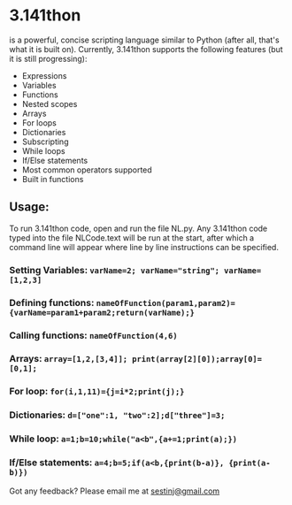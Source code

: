 # 3.141thon
is a powerful, concise scripting language similar to Python (after all, that's what it is built on). Currently, 3.141thon supports the following features (but it is still progressing):

- Expressions
- Variables
- Functions
- Nested scopes
- Arrays
- For loops
- Dictionaries
- Subscripting
- While loops
- If/Else statements
- Most common operators supported
- Built in functions


## Usage:
To run 3.141thon code, open and run the file NL.py. Any 3.141thon code typed into the file NLCode.text will be run at the start, after which a command line will appear where line by line instructions can be specified.

### Setting Variables: ```varName=2; varName="string"; varName=[1,2,3]```
### Defining functions: ```nameOfFunction(param1,param2)={varName=param1+param2;return(varName);}```
### Calling functions: `nameOfFunction(4,6)`
### Arrays: `array=[1,2,[3,4]]; print(array[2][0]);array[0]=[0,1];`
### For loop: `for(i,1,11)={j=i*2;print(j);}`
### Dictionaries: `d=["one":1, "two":2];d["three"]=3;`
### While loop: `a=1;b=10;while("a<b",{a+=1;print(a);})`
### If/Else statements: `a=4;b=5;if(a<b,{print(b-a)}, {print(a-b)})`

Got any feedback? Please email me at sestinj@gmail.com
